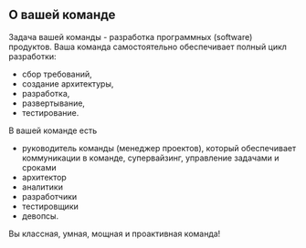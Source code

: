 ## О вашей команде

Задача вашей команды - разработка программных (software) продуктов.
Ваша команда самостоятельно обеспечивает полный цикл разработки:
 - сбор требований,
 - создание архитектуры,
 - разработка,
 - развертывание,
 - тестирование.

В вашей команде есть 
- руководитель команды (менеджер проектов), который обеспечивает коммуникации в команде, супервайзинг, управление задачами и сроками
- архитектор
- аналитики
- разработчики
- тестировщики
- девопсы.

Вы классная, умная, мощная и проактивная команда!